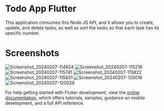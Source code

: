 # Todo App Flutter

This application consumes this Node JS API, and it allows you to create, update, and delete tasks, as well as sort the tasks so that each task has its specific number.
# Screenshots

![Screenshot_20240207-114924](https://github.com/qnaisadnane/Todo-App-Flutter/assets/100346910/133b0111-eddc-4b1f-99d0-fc50e9f38493)
![Screenshot_20240207-115218](https://github.com/qnaisadnane/Todo-App-Flutter/assets/100346910/e462d7eb-9af7-4187-8244-ed2f129853f1)
![Screenshot_20240207-115741](https://github.com/qnaisadnane/Todo-App-Flutter/assets/100346910/22bd051a-5d08-40ff-8282-e932ce951449)
![Screenshot_20240207-115822](https://github.com/qnaisadnane/Todo-App-Flutter/assets/100346910/16aa8425-5f40-4a82-a01a-203a0d2f9292)
![Screenshot_20240207-115831](https://github.com/qnaisadnane/Todo-App-Flutter/assets/100346910/1283d16b-5f65-4ede-ae4f-e97b70a9360e)
![Screenshot_20240207-120016](https://github.com/qnaisadnane/Todo-App-Flutter/assets/100346910/9b78b12f-6985-4168-b1f6-bdaafae07204)
![Screenshot_20240207-120028](https://github.com/qnaisadnane/Todo-App-Flutter/assets/100346910/0d4736c5-5ed0-457a-ba86-d68151001213)





For help getting started with Flutter development, view the
[online documentation](https://docs.flutter.dev/), which offers tutorials,
samples, guidance on mobile development, and a full API reference.

